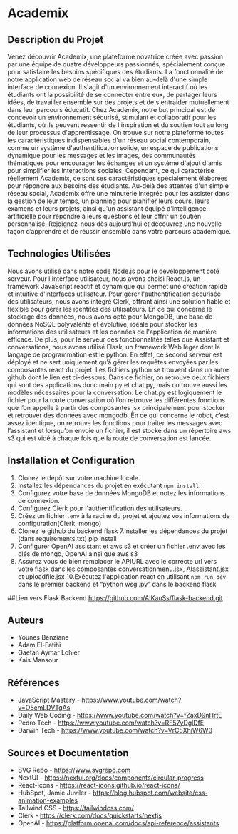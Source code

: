 # Academix
 
## Description du Projet
 
Venez découvrir Academix, une plateforme novatrice créée avec passion par une équipe de quatre développeurs passionnés, spécialement conçue pour satisfaire les besoins spécifiques des étudiants. La fonctionnalité de notre application web de réseau social va bien au-delà d'une simple interface de connexion. Il s'agit d'un environnement interactif où les étudiants ont la possibilité de se connecter entre eux, de partager leurs idées, de travailler ensemble sur des projets et de s'entraider mutuellement dans leur parcours éducatif. Chez Academix, notre but principal est de concevoir un environnement sécurisé, stimulant et collaboratif pour les étudiants, où ils peuvent ressentir de l'inspiration et du soutien tout au long de leur processus d'apprentissage. On trouve sur notre plateforme toutes les caractéristiques indispensables d'un réseau social contemporain, comme un système d'authentification solide, un espace de publications dynamique pour les messages et les images, des communautés thématiques pour encourager les échanges et un système d'ajout d'amis pour simplifier les interactions sociales. Cependant, ce qui caractérise réellement Academix, ce sont ses caractéristiques spécialement élaborées pour répondre aux besoins des étudiants. Au-delà des attentes d'un simple réseau social, Academix offre une minuterie intégrée pour les assister dans la gestion de leur temps, un planning pour planifier leurs cours, leurs examens et leurs projets, ainsi qu'un assistant équipé d'intelligence artificielle pour répondre à leurs questions et leur offrir un soutien personnalisé. Rejoignez-nous dès aujourd'hui et découvrez une nouvelle façon d’apprendre et de réussir ensemble dans votre parcours académique.
 
## Technologies Utilisées
 
Nous avons utilisé dans notre code Node.js pour le développement côté serveur. Pour l'interface utilisateur, nous avons choisi React.js, un framework JavaScript réactif et dynamique qui permet une création rapide et intuitive d'interfaces utilisateur. Pour gérer l'authentification sécurisée des utilisateurs, nous avons intégré Clerk, offrant ainsi une solution fiable et flexible pour gérer les identités des utilisateurs. En ce qui concerne le stockage des données, nous avons opté pour MongoDB, une base de données NoSQL polyvalente et évolutive, idéale pour stocker les informations des utilisateurs et les données de l'application de manière efficace. De plus, pour le serveur des fonctionnalités telles que Assistant et conversations, nous avons utilisé Flask, un framework Web léger dont le langage de programmation est le python. En effet, ce second serveur est déployé et ne sert uniquement qu’à gérer les requêtes envoyées par les composantes react du projet. Les fichiers python se trouvent dans un autre github dont le lien est ci-dessous. Dans ce fichier, on retrouve deux fichiers qui sont des applications donc main.py et chat.py, mais on trouve aussi les modèles nécessaires pour la conversation. Le chat.py est logiquement le fichier pour la route conversation où l’on retrouve les différentes fonctions que l’on appelle à partir des composantes jsx principalement pour stocker et retrouver des données avec mongodb. En ce qui concerne le robot, c’est assez identique, on retrouve les fonctions pour traiter les messages avec l’assistant et lorsqu’on envoie un fichier, il est stocké dans un répertoire aws s3 qui est vidé à chaque fois que la route de conversation est lancée. 
 
## Installation et Configuration
 
1. Clonez le dépôt sur votre machine locale.
2. Installez les dépendances du projet en exécutant `npm install`:
3. Configurez votre base de données MongoDB et notez les informations de connexion.
4. Configurez Clerk pour l'authentification des utilisateurs.
5. Créez un fichier `.env` à la racine du projet et ajoutez vos informations de configuration(Clerk, mongo) 
6. Clonez le github du backend flask
7.Installer les dépendances du projet (dans requirements.txt) pip install 
8. Configurer OpenAI assistant et aws s3  et créer un fichier .env avec les clés de mongo, OpenAI ainsi que aws s3
9. Assurez vous de bien remplacer le APIURL avec le correcte url vers votre flask dans les composantes conversationmenu.jsx, AIassistant.jsx et uploadfile.jsx
10.Exécutez l'application réact en utilisant `npm run dev` dans le premier backend et “python wsgi.py” dans le backend flask
 
##Lien vers Flask Backend
https://github.com/AIKauSs/flask-backend.git
 
## Auteurs
 
- Younes Benziane
- Adam El-Fatihi
- Gaetan Aymar Lohier
- Kais Mansour

## Références
- JavaScript Mastery - https://www.youtube.com/watch?v=O5cmLDVTgAs
- Daily Web Coding - https://www.youtube.com/watch?v=fZaxD9nHrtE
- Pedro Tech - https://www.youtube.com/watch?v=RF57yDglDfE
- Darwin Tech - https://www.youtube.com/watch?v=VrC5XhjW6W0

## Sources et Documentation 
- SVG Repo - https://www.svgrepo.com
- NextUI - https://nextui.org/docs/components/circular-progress
- React-icons - https://react-icons.github.io/react-icons/
- HubSpot, Jamie Juviler - https://blog.hubspot.com/website/css-animation-examples
- Tailwind CSS - https://tailwindcss.com/
- Clerk -  https://clerk.com/docs/quickstarts/nextjs
- OpenAI - https://platform.openai.com/docs/api-reference/assistants
  



